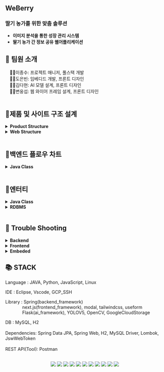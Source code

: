 ## WeBerry  
<h3>딸기 농가를 위한 맞춤 솔루션</h3>
<ul>
<li><strong>이미지 분석을 통한 성장 관리 시스템</strong></li>  
<li><strong>딸기 농가 간 정보 공유 웹어플리케이션</strong></li>
</ul>

## 🐘 팀원 소개  
&emsp;🧑‍💼이종수: 프로젝트 매니저, 풀스택 개발  
&emsp;🧑‍💼도은빈: 임베디드 개발, 프론트 디자인  
&emsp;🧑‍💼김다현: AI 모델 설계, 프론트 디자인  
&emsp;🧑‍💼변웅섭: 웹 와이어 프레임 설계, 프론트 디자인  
 <br>
 
## :rabbit2:제품 및 사이트 구조 설계
<details>
<summary><strong>Product Structure</strong></summary>
<img src="제품 구상도.png" alt="Product Structure"/>
</details>
<details>
<summary><strong>Web Structure</strong></summary>
<img src="화면 구상도.png" alt="Web Structure"/>
</details>
<br>

## 🦒백엔드 플로우 차트
<details>
<summary><strong>Java Class</strong></summary>
<img src="BACKEND_FLOW.png" alt="Backend Flow Chart"/>
</details>
<br>

## 👥엔터티
<details>
<summary><strong>Java Class</strong></summary>
<img src="ENTITY.png" alt="Entity"/>
</details>
<details>
<summary><strong>RDBMS</strong></summary>
<img src="RDBMS.png" alt="RDBMS"/>
</details>
<br>

## 🧨 Trouble Shooting
<details>
<summary><strong>Backend</strong></summary>
<ul>
 <li>
  <strong>multipart/form-data 바인딩 문제</strong>
  <ul>
   <li>각 언어별 request 방식이 조금씩 차이가 있어, 언어별 바인딩 방법에 맞게 해결.</li>
   <li>JavaScript의 경우, FormData 객체를 생성하고, 그 안에 key, value로 데이터를 연결. 여러개의 이미지를 하나의 이미지로 보낼시, list형식이 아니라 같은 key값에 append해야함. FormData 객체를 보낼 경우, header의 content-type을 multipart/form-data로 변경하지 않아도 자동으로 적용됨.</li>
   <li>python의 경우, requests 패키지를 사용, dictionary에 key, value를 담아 body에 담아서 송신. header의 content-type을 multipart/form-data로 변경해야함.</li>
  </ul>
 </li>
 <li>
  <strong>1:M 관계 중복 불가능 문제</strong>
  <ul>
   <li>Report와 Image의 1:M 관계에서 Report 클래스 안에 baseImageUrl, analyzedImageUrl 총 두번의 관계를 설정. sql상에는 둘다 연결된 것처럼 보이나, get할 경우, baseImageUrl에서 analyzedImageUrl이 얻어짐.</li>
   <li>1:M 관계를 하나의 클래스에서 다른 이름으로 2번 설정할 경우, 하나의 관계가 무효가 되는 현상이 있어, 관계를 imageUrls로 수정.</li>
  </ul>
 </li>
 <li>
  <strong>WebSocket 연결 간 데이터 송신 문제</strong>
  <ul>
   <li>ws 송수신 간 token을 통한 유저 유효성 검사를 위해 header에 token을 심어서 보내려고 했으나, ws 송신에서 header의 임의적인 수정이 불가능.</li>
   <li>ws 첫 송수신 과정에서 client의 첫 Message에 Token을 보내, 유효성 검사로 대체.</li>
  </ul>
 </li>
 <li>
  <strong>GCP Server 내 websocket 사용 문제</strong>
  <ul>
   <li>GCP 기본 어플리케이션에서는 ws환경이 불가능.</li>
   <li>지속적인 공부가 필요하여, 현재로써는 미해결</li>
  </ul>
 </li>
</ul>
</details>
<details>
<summary><strong>Frontend</strong></summary>
<ul>
 <li>
  <strong>NextJS build 이후 image not found 문제</strong>
  <ul>
   <li>NextJS는 build 이후에 추가되는 public 폴더의 이미지를 불러오는게 불가능.</li>
   <li>이미지 저장을 NextJS의 public에 저장하는 방식에서 google cloud storage에 저장하고 불러오는 방식으로 전환.</li>
  </ul>
 </li>
 <li>
  <strong>댓글 작성 시간 문제</strong>
  <ul>
   <li>댓글 작성시, 현재 시간과 작성시간의 차이를 초로 계산해서 작성된 시간이 얼마전인지 확인하려 했으나 수천 시간 이전으로 발생.</li>
   <li>Ubuntu VM과 Mysql의 기본 설정시간이 UTF(+00:00)으로 설정되어 있어, timezone을 Asia/Seoul로 변경.</li>
  </ul>
 </li>
</ul>
</details>
<details>
<summary><strong>Embeded</strong></summary>
<ul>
 <li>
  <strong>Python 버전에 따른 PyTorch 임포트 에러 문제</strong>
  <ul>
   <li>Python3.9버전을 설치하여 작업하고 있었는데, PyTorch 패키지는 Python3.7 환경에서 동작하는 문제가 발생. Python3.7로 재설치하는 과정에서 라즈베리파이가 뻗어버려 먹통이 되는 이슈 발생.</li>
   <li>PyTorch를 사용하는 것 대신에 OpenCV에 모델을 태워 Flask Server에서 동작하는 방식으로 전환.</li>
  </ul>
 </li>
 <li>
  <strong>카메라 모듈 작동 시차 문제</strong>
  <ul>
   <li>RaspberryPi Camera 모듈 동작시 카메라를 켜고, 사진을 찍고, 카메라를 닫고, 데이터를 송신하는데 한 동작마다 3초의 딜레이가 발생.</li>
   <li>매 동작마다 카메라를 켜고 끄는 동작사이에 카메라로 찍고, RC카가 이동하는 코드를 삽입하여 딜레이 시간을 없앰.</li>
  </ul>
 </li>
</ul>
</details>
 
 
## 📚 STACK
Language : JAVA, Python, JavaScript, Linux
  
IDE : Eclipse, Vscode, GCP_SSH  
  
Library : Spring(backend_framework)  
&emsp;&emsp;&emsp;&nbsp;&nbsp;&nbsp;next.js(frontend_framework), modal, tailwindcss, useform  
&emsp;&emsp;&emsp;&nbsp;&nbsp;&nbsp;Flask(ai_framework), YOLOV5, OpenCV, GoogleCloudStorage  

DB : MySQL, H2
<br></br>
Dependencies: Spring Data JPA, Spring Web, H2, MySQL Driver, Lombok, JswWebToken
<br></br>
REST API(Tool): Postman
<br></br>
<div> 

<div align=center> 
  <img src="https://img.shields.io/badge/java-007396.svg?style=for-the-badge&logo=java&logoColor=white">
  <img src="https://img.shields.io/badge/visual%20Studio%20Code-007ACC?style=for-the-badge&logo=Visual%20Studio%20Code&logoColor=white">
  <img src="https://img.shields.io/badge/eclipse IDE-2C2255?style=for-the-badge&logo=Eclipse IDE&logoColor=white">
  <img src="https://img.shields.io/badge/spring-6DB33F?style=for-the-badge&logo=spring&logoColor=white">
  <img src="https://img.shields.io/badge/springBoot-6DB33F?style=for-the-badge&logo=spring&logoColor=white">
  <img src="https://img.shields.io/badge/mysql-4479A1?style=for-the-badge&logo=mysql&logoColor=white">
  <img src="https://img.shields.io/badge/h2%20DataBase-00000.svg?style=for-the-badge&logo=h2DataBase&logoColor=white">
  <img src="https://img.shields.io/badge/postman-FF6C37?style=for-the-badge&logo=Postman&logoColor=white">
  <img src="https://img.shields.io/badge/nextjs-000000?style=for-the-badge&logo=Next.js&logoColor=white">
  <img src="https://img.shields.io/badge/tailwindcss-000000?style=for-the-badge&logo=TailWindCss&logoColor=white">
  <img src="https://img.shields.io/badge/jswtoken-000000?style=for-the-badge&logo=JSONWebTokens&logoColor=white">
  
<br>



 
</br>
<br>
  
  
